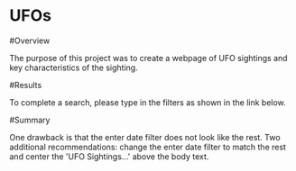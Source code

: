 # UFOs

#Overview

The purpose of this project was to create a webpage of UFO sightings and key characteristics of the sighting.

#Results

To complete a search, please type in the filters as shown in the link below.

#Summary

One drawback is that the enter date filter does not look like the rest.
Two additional recommendations: change the enter date filter to match the rest and center the 'UFO Sightings...' above the body text.
